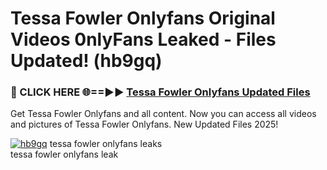 # Tessa Fowler Onlyfans Original Videos 0nlyFans Leaked - Files Updated! (hb9gq)

<h3>🔴 CLICK HERE 🌐==►► <a href="https://tinyurl.com/2wckxsce" rel="nofollow">Tessa Fowler Onlyfans Updated Files</a></h3>

Get Tessa Fowler Onlyfans and all content. Now you can access all videos and pictures of Tessa Fowler Onlyfans. New Updated Files 2025!

[![hb9gq](https://i.imgur.com/AFduVYN.gif)](https://tinyurl.com/2wckxsce)
tessa fowler onlyfans leaks<br>
tessa fowler onlyfans leak